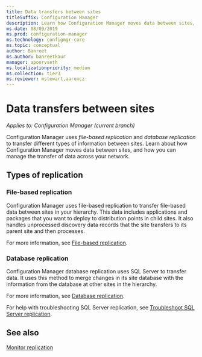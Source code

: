 ```yaml
---
title: Data transfers between sites
titleSuffix: Configuration Manager
description: Learn how Configuration Manager moves data between sites, and how you can manage the transfer of the data across your network.
ms.date: 08/09/2019
ms.prod: configuration-manager
ms.technology: configmgr-core
ms.topic: conceptual
author: Banreet
ms.author: banreetkaur
manager: apoorvseth
ms.localizationpriority: medium
ms.collection: tier3
ms.reviewer: mstewart,aaroncz 
---
```


# Data transfers between sites

*Applies to: Configuration Manager (current branch)*

Configuration Manager uses *file-based replication* and *database replication* to transfer different types of information between sites. Learn about how Configuration Manager moves data between sites, and how you can manage the transfer of data across your network.  

## Types of replication

### <a name="bkmk_fileroute" /></a> File-based replication

Configuration Manager uses file-based replication to transfer file-based data between sites in your hierarchy. This data includes applications and packages that you want to deploy to distribution points in child sites. It also handles unprocessed discovery data records that the site transfers to its parent site and then processes.  

For more information, see [File-based replication](file-based-replication.md).

### <a name="bkmk_dbrep" /></a> Database replication

Configuration Manager database replication uses SQL Server to transfer data. It uses this method to merge changes in its site database with the information from the database at other sites in the hierarchy.

For more information, see [Database replication](database-replication.md).

For help with troubleshooting SQL Server replication, see [Troubleshoot SQL Server replication](../../servers/manage/replication/overview.md).

## See also

[Monitor replication](../../servers/manage/monitor-replication.md)
